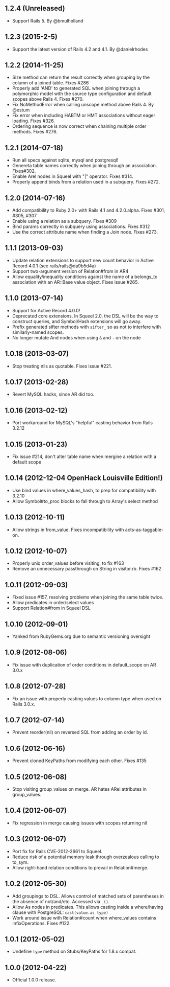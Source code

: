 ## 1.2.4 (Unreleased)

* Support Rails 5. By @bmulholland


## 1.2.3 (2015-2-5)
* Support the latest version of Rails 4.2 and 4.1. By @danielrhodes

## 1.2.2 (2014-11-25)

* Size method can return the result correctly when grouping by the column of a
  joined table. Fixes #286
* Properly add 'AND' to generated SQL when joining through a polymorphic model
  with the source type configuration and default scopes above Rails 4. Fixes #270.
* Fix NoMethodError when calling unscope method above Rails 4. By @estum
* Fix error when including HABTM or HMT associations without eager loading.
  Fixes #326.
* Ordering sequence is now correct when chaining multiple order methods. Fixes #276.

## 1.2.1 (2014-07-18)

* Run all specs against sqlite, mysql and postgresql!
* Genereta table names correctly when joining through an association. Fixes#302.
* Enable Arel nodes in Squeel with "|" operator. Fixes #314.
* Properly append binds from a relation used in a subquery. Fixes #272.

## 1.2.0 (2014-07-16)

* Add compatibility to Ruby 2.0+ with Rails 4.1 and 4.2.0.alpha.
  Fixes #301, #305, #307
* Enable using a relation as a subquery. Fixes #309
* Bind params correctly in subquery using associations. Fixes #312
* Use the correct attribute name when finding a Join node. Fixes #273.

## 1.1.1 (2013-09-03)

* Update relation extensions to support new count behavior in Active Record
  4.0.1 (see rails/rails@da9b5d4a)
* Support two-argument version of Relation#from in AR4
* Allow equality/inequality conditions against the name of a belongs_to
  association with an AR::Base value object. Fixes issue #265.

## 1.1.0 (2013-07-14)

* Support for Active Record 4.0.0!
* Deprecated core extensions. In Squeel 2.0, the DSL will be the way to
  construct queries, and Symbol/Hash extensions will go away.
* Prefix generated sifter methods with `sifter_` so as not to interfere with
  similarly-named scopes.
* No longer mutate And nodes when using `&` and `-` on the node

## 1.0.18 (2013-03-07)

* Stop treating nils as quotable. Fixes issue #221.

## 1.0.17 (2013-02-28)

* Revert MySQL hacks, since AR did too.

## 1.0.16 (2013-02-12)

* Port workaround for MySQL's "helpful" casting behavior from Rails 3.2.12

## 1.0.15 (2013-01-23)

* Fix issue #214, don't alter table name when mergine a relation with a default
  scope

## 1.0.14 (2012-12-04 OpenHack Louisville Edition!)

* Use bind values in where_values_hash, to prep for compatibility with 3.2.10
* Allow Symbol#to_proc blocks to fall through to Array's select method

## 1.0.13 (2012-10-11)

* Allow strings in from_value. Fixes incompatibility with acts-as-taggable-on.

## 1.0.12 (2012-10-07)

* Properly uniq order_values before visiting, to fix #163
* Remove an unnecessary passthrough on String in visitor.rb. Fixes #162

## 1.0.11 (2012-09-03)

* Fixed issue #157, resolving problems when joining the same table twice.
* Allow predicates in order/select values
* Support Relation#from in Squeel DSL

## 1.0.10 (2012-09-01)

* Yanked from RubyGems.org due to semantic versioning oversight

## 1.0.9 (2012-08-06)

* Fix issue with duplication of order conditions in default_scope on AR 3.0.x

## 1.0.8 (2012-07-28)

* Fix an issue with properly casting values to column type when used
  on Rails 3.0.x.

## 1.0.7 (2012-07-14)

* Prevent reorder(nil) on reversed SQL from adding an order by id.

## 1.0.6 (2012-06-16)

* Prevent cloned KeyPaths from modifying each other. Fixes #135

## 1.0.5 (2012-06-08)

* Stop visiting group_values on merge. AR hates ARel attributes in
  group_values.

## 1.0.4 (2012-06-07)

* Fix regression in merge causing issues with scopes returning nil

## 1.0.3 (2012-06-07)

* Port fix for Rails CVE-2012-2661 to Squeel.
* Reduce risk of a potential memory leak through overzealous
  calling to to_sym.
* Allow right-hand relation conditions to prevail in Relation#merge.

## 1.0.2 (2012-05-30)

* Add groupings to DSL. Allows control of matched sets of
  parentheses in the absence of not/and/etc. Accessed via
  `_()`.
* Allow As nodes in predicates. This allows casting inside
  a where/having clause with PostgreSQL: `cast(value.as type)`
* Work around issue with Relation#count when where_values
  contains InfixOperations. Fixes #122.

## 1.0.1 (2012-05-02)

* Undefine `type` method on Stubs/KeyPaths for 1.8.x compat.

## 1.0.0 (2012-04-22)

* Official 1.0.0 release.
